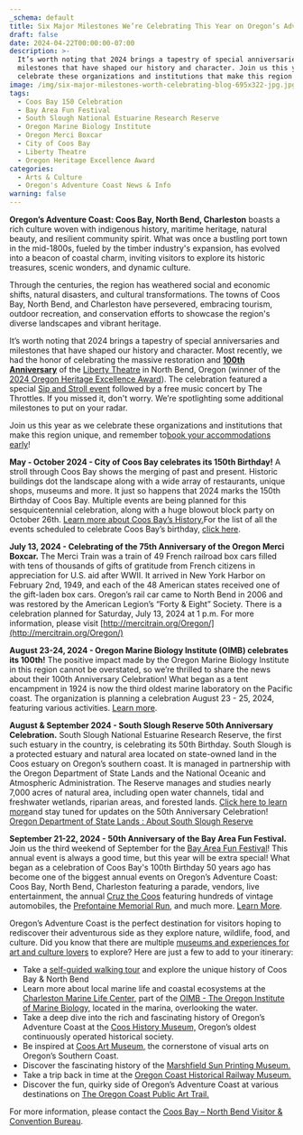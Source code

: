 ```yaml
---
_schema: default
title: Six Major Milestones We’re Celebrating This Year on Oregon’s Adventure Coast
draft: false
date: 2024-04-22T00:00:00-07:00
description: >-
  It’s worth noting that 2024 brings a tapestry of special anniversaries and
  milestones that have shaped our history and character. Join us this year as we
  celebrate these organizations and institutions that make this region unique!
image: /img/six-major-milestones-worth-celebrating-blog-695x322-jpg.jpg
tags:
  - Coos Bay 150 Celebration
  - Bay Area Fun Festival
  - South Slough National Estuarine Research Reserve
  - Oregon Marine Biology Institute
  - Oregon Merci Boxcar
  - City of Coos Bay
  - Liberty Theatre
  - Oregon Heritage Excellence Award
categories:
  - Arts & Culture
  - Oregon's Adventure Coast News & Info
warning: false
---
```

**Oregon’s Adventure Coast: Coos Bay, North Bend, Charleston** boasts a rich culture woven with indigenous history, maritime heritage, natural beauty, and resilient community spirit. What was once a bustling port town in the mid-1800s, fueled by the timber industry's expansion, has evolved into a beacon of coastal charm, inviting visitors to explore its historic treasures, scenic wonders, and dynamic culture.

Through the centuries, the region has weathered social and economic shifts, natural disasters, and cultural transformations. The towns of Coos Bay, North Bend, and Charleston have persevered, embracing tourism, outdoor recreation, and conservation efforts to showcase the region's diverse landscapes and vibrant heritage.

It’s worth noting that 2024 brings a tapestry of special anniversaries and milestones that have shaped our history and character. Most recently, we had the honor of celebrating the massive restoration and **<u>100th Anniversary</u>** of the [Liberty Theatre](https://kpic.com/news/local/liberty-theatre-to-celebrate-100th-anniversary) in North Bend, Oregon (winner of the [2024 Oregon Heritage Excellence Award](https://theworldlink.com/news/local/the-liberty-theatre---honored-with-2024-oregon-heritage-excellence-award/article_4f3daa20-f6cb-11ee-9d86-fb61d1150bcd.html)). The celebration featured a special [Sip and Stroll event](https://www.kval.com/news/local/wine-walk-and-the-100th-anniversary-of-the-liberty-theatre) followed by a free music concert by The Throttles. If you missed it, don't worry. We’re spotlighting some additional milestones to put on your radar.

Join us this year as we celebrate these organizations and institutions that make this region unique, and remember to[book your accommodations early](https://www.oregonsadventurecoast.com/lodging/)!

**May - October 2024 - City of Coos Bay celebrates its 150th Birthday!** A stroll through Coos Bay shows the merging of past and present. Historic buildings dot the landscape along with a wide array of restaurants, unique shops, museums and more. It just so happens that 2024 marks the 150th Birthday of Coos Bay. Multiple events are being planned for this sesquicentennial celebration, along with a huge blowout block party on October 26th. [Learn more about Coos Bay’s History.](https://www.coosbayor.gov/Home/Components/News/News/923/16)For the list of all the events scheduled to celebrate Coos Bay’s birthday, [click here](https://flowing-gum.cloudvent.net/coos-bay-150).

**July 13, 2024 - Celebrating of the 75th Anniversary of the Oregon Merci Boxcar.** The Merci Train was a train of 49 French railroad box cars filled with tens of thousands of gifts of gratitude from French citizens in appreciation for U.S. aid after WWII. It arrived in New York Harbor on February 2nd, 1949, and each of the 48 American states received one of the gift-laden box cars. Oregon’s rail car came to North Bend in 2006 and was restored by the American Legion’s “Forty & Eight” Society. There is a celebration planned for Saturday, July 13, 2024 at 1 p.m. For more information, please visit [http://mercitrain.org/Oregon/](http://mercitrain.org/Oregon/)

**August 23-24, 2024 - Oregon Marine Biology Institute (OIMB) celebrates its 100th!** The positive impact made by the Oregon Marine Biology Institute in this region cannot be overstated, so we’re thrilled to share the news about their 100th Anniversary Celebration! What began as a tent encampment in 1924 is now the third oldest marine laboratory on the Pacific coast. The organization is planning a celebration August 23 - 25, 2024, featuring various activities. [Learn more](https://www.uoalumni.com/s/1540/21/interior.aspx?sid=1540&amp;gid=3&amp;pgid=13110&amp;cid=34348&amp;ecid=34348&amp;crid=0&amp;calpgid=10043&amp;calcid=24275).

**August & September 2024 - South Slough Reserve 50th Anniversary Celebration.** South Slough National Estuarine Research Reserve, the first such estuary in the country, is celebrating its 50th Birthday. South Slough is a protected estuary and natural area located on state-owned land in the Coos estuary on Oregon’s southern coast. It is managed in partnership with the Oregon Department of State Lands and the National Oceanic and Atmospheric Administration. The Reserve manages and studies nearly 7,000 acres of natural area, including open water channels, tidal and freshwater wetlands, riparian areas, and forested lands. [Click here to learn more](https://www.oregon.gov/DSL/SS/Pages/About.aspx)and stay tuned for updates on the 50th Anniversary Celebration! [Oregon Department of State Lands : About South Slough Reserve](https://www.oregon.gov/DSL/SS/Pages/About.aspx)

**September 21-22, 2024 - 50th Anniversary of the Bay Area Fun Festival.** Join us the third weekend of September for the [Bay Area Fun Festival](https://www.oregonsadventurecoast.com/event/annual-bay-area-fun-festival/)! This annual event is always a good time, but this year will be extra special! What began as a celebration of Coos Bay's 100th Birthday 50 years ago has become one of the biggest annual events on Oregon’s Adventure Coast: Coos Bay, North Bend, Charleston featuring a parade, vendors, live entertainment, the annual [Cruz the Coos](https://www.oregonsadventurecoast.com/event/annual-cruz-the-coos/) featuring hundreds of vintage automobiles, the [Prefontaine Memorial Run](https://www.oregonsadventurecoast.com/event/annual-prefontaine-memorial-run/), and much more. [Learn More](https://www.oregonsadventurecoast.com/event/annual-bay-area-fun-festival/).

Oregon’s Adventure Coast is the perfect destination for visitors hoping to rediscover their adventurous side as they explore nature, wildlife, food, and culture. Did you know that there are multiple [museums and experiences for art and culture lovers](https://oregonsadventurecoast.com/art-history-culture/) to explore? Here are just a few to add to your itinerary:

* Take a [self-guided walking tour](https://www.oregonsadventurecoast.com/blog/trip-idea-a-walking-tour-of-historic-coos-bay-north-bend/) and explore the unique history of Coos Bay & North Bend
* Learn more about local marine life and coastal ecosystems at the [Charleston Marine Life Center,](https://cmlc.uoregon.edu/) part of the [OIMB - The Oregon Institute of Marine Biology,](https://oimb.uoregon.edu/) located in the marina, overlooking the water.
* Take a deep dive into the rich and fascinating history of Oregon’s Adventure Coast at the [Coos History Museum,](https://www.oregonsadventurecoast.com/blog/oregon-s-adventure-coast-spotlight-coos-history-museum/) Oregon’s oldest continuously operated historical society.
* Be inspired at [Coos Art Museum,](https://www.coosart.org/) the cornerstone of visual arts on Oregon’s Southern Coast.
* Discover the fascinating history of the [Marshfield Sun Printing Museum.](https://www.facebook.com/p/Marshfield-Sun-Printing-Museum-100071574391773/)
* Take a trip back in time at the [Oregon Coast Historical Railway Museum.](https://visittheoregoncoast.com/cities/coos-bay/activities/oregon-coast-historical-railway-museum/)
* Discover the fun, quirky side of Oregon’s Adventure Coast at various destinations on [The Oregon Coast Public Art Trail.](https://www.oregonsadventurecoast.com/blog/explore-the-oregon-coast-public-art-trail/)

For more information, please contact the [Coos Bay – North Bend Visitor & Convention Bureau](https://www.oregonsadventurecoast.com/).

<br>